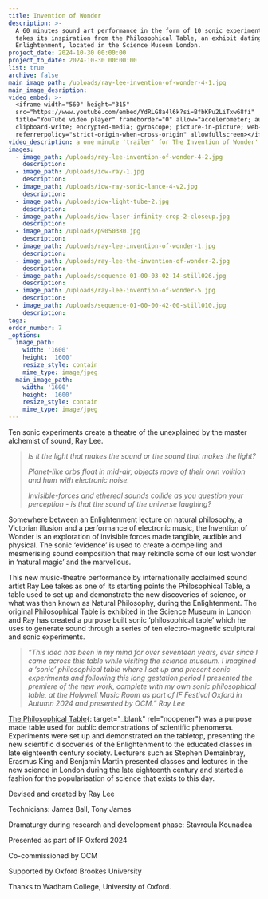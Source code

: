 ```yaml
---
title: Invention of Wonder
description: >-
  A 60 minutes sound art performance in the form of 10 sonic experiments that
  takes its inspiration from the Philosophical Table, an exhibit dating from the
  Enlightenment, located in the Science Museum London.
project_date: 2024-10-30 00:00:00
project_to_date: 2024-10-30 00:00:00
list: true
archive: false
main_image_path: /uploads/ray-lee-invention-of-wonder-4-1.jpg
main_image_desription:
video_embed: >-
  <iframe width="560" height="315"
  src="https://www.youtube.com/embed/YdRLG8a4l6k?si=BfbKPu2LiTxw68fi"
  title="YouTube video player" frameborder="0" allow="accelerometer; autoplay;
  clipboard-write; encrypted-media; gyroscope; picture-in-picture; web-share"
  referrerpolicy="strict-origin-when-cross-origin" allowfullscreen></iframe>
video_description: a one minute 'trailer' for The Invention of Wonder'
images:
  - image_path: /uploads/ray-lee-invention-of-wonder-4-2.jpg
    description:
  - image_path: /uploads/iow-ray-1.jpg
    description:
  - image_path: /uploads/iow-ray-sonic-lance-4-v2.jpg
    description:
  - image_path: /uploads/iow-light-tube-2.jpg
    description:
  - image_path: /uploads/iow-laser-infinity-crop-2-closeup.jpg
    description:
  - image_path: /uploads/p9050380.jpg
    description:
  - image_path: /uploads/ray-lee-invention-of-wonder-1.jpg
    description:
  - image_path: /uploads/ray-lee-the-invention-of-wonder-2.jpg
    description:
  - image_path: /uploads/sequence-01-00-03-02-14-still026.jpg
    description:
  - image_path: /uploads/ray-lee-invention-of-wonder-5.jpg
    description:
  - image_path: /uploads/sequence-01-00-00-42-00-still010.jpg
    description:
tags:
order_number: 7
_options:
  image_path:
    width: '1600'
    height: '1600'
    resize_style: contain
    mime_type: image/jpeg
  main_image_path:
    width: '1600'
    height: '1600'
    resize_style: contain
    mime_type: image/jpeg
---
```

Ten sonic experiments create a theatre of the unexplained by the master alchemist of sound, Ray Lee.

> *Is it the light that makes the sound or the sound that makes the light?*
>
> *Planet-like orbs float in mid-air, objects move of their own volition and hum with electronic noise.*
>
> *Invisible-forces and ethereal sounds collide as you question your perception - is that the sound of the universe laughing?*

Somewhere between an Enlightenment lecture on natural philosophy, a Victorian illusion and a performance of electronic music, the Invention of Wonder is an exploration of invisible forces made tangible, audible and physical. The sonic ‘evidence’ is used to create a compelling and mesmerising sound composition that may rekindle some of our lost wonder in ‘natural magic’ and the marvellous.

This new music-theatre performance by internationally acclaimed sound artist Ray Lee takes as one of its starting points the Philosophical Table, a table used to set up and demonstrate the new discoveries of science, or what was then known as Natural Philosophy, during the Enlightenment. The original Philosophical Table is exhibited in the Science Museum in London and Ray has created a purpose built sonic ‘philosophical table’ which he uses to generate sound through a series of ten electro-magnetic sculptural and sonic experiments.

> *“This idea has been in my mind for over seventeen years, ever since I came across this table while visiting the science museum. I imagined a ‘sonic’ philosophical table where I set up and present sonic experiments and following this long gestation period I presented the premiere of the new work, complete with my own sonic philosophical table, at the Holywell Music Room as part of IF Festival Oxford in Autumn 2024 and presented by OCM.” Ray Lee*

[The Philosophical Table](https://collection.sciencemuseumgroup.org.uk/objects/co1815/george-iiis-philosophical-table-philosophical-tables){: target="_blank" rel="noopener"} was a purpose made table used for public demonstrations of scientific phenomena. Experiments were set up and demonstrated on the tabletop, presenting the new scientific discoveries of the Enlightenment to the educated classes in late eighteenth century society. Lecturers such as Stephen Demainbray, Erasmus King and Benjamin Martin presented classes and lectures in the new science in London during the late eighteenth century and started a fashion for the popularisation of science that exists to this day.

Devised and created by Ray Lee

Technicians: James Ball, Tony James

Dramaturgy during research and development phase: Stavroula Kounadea

Presented as part of IF Oxford 2024

Co-commissioned by OCM

Supported by Oxford Brookes University

Thanks to Wadham College, University of Oxford.

&nbsp;
